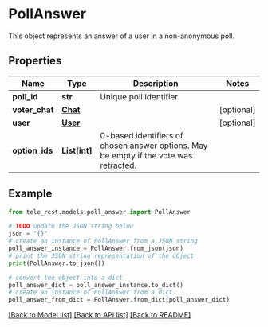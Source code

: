 # PollAnswer

This object represents an answer of a user in a non-anonymous poll.

## Properties

Name | Type | Description | Notes
------------ | ------------- | ------------- | -------------
**poll_id** | **str** | Unique poll identifier | 
**voter_chat** | [**Chat**](Chat.md) |  | [optional] 
**user** | [**User**](User.md) |  | [optional] 
**option_ids** | **List[int]** | 0-based identifiers of chosen answer options. May be empty if the vote was retracted. | 

## Example

```python
from tele_rest.models.poll_answer import PollAnswer

# TODO update the JSON string below
json = "{}"
# create an instance of PollAnswer from a JSON string
poll_answer_instance = PollAnswer.from_json(json)
# print the JSON string representation of the object
print(PollAnswer.to_json())

# convert the object into a dict
poll_answer_dict = poll_answer_instance.to_dict()
# create an instance of PollAnswer from a dict
poll_answer_from_dict = PollAnswer.from_dict(poll_answer_dict)
```
[[Back to Model list]](../README.md#documentation-for-models) [[Back to API list]](../README.md#documentation-for-api-endpoints) [[Back to README]](../README.md)


